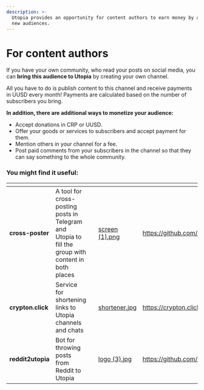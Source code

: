 ```yaml
---
description: >-
  Utopia provides an opportunity for content authors to earn money by attracting
  new audiences.
---
```


# For content authors

If you have your own community, who read your posts on social media, you can **bring this audience to Utopia** by creating your own channel.

All you have to do is publish content to this channel and receive payments in UUSD every month! Payments are calculated based on the number of subscribers you bring.

**In addition, there are additional ways to monetize your audience:**

* Accept donations in CRP or UUSD.
* Offer your goods or services to subscribers and accept payment for them.
* Mention others in your channel for a fee.
* Post paid comments from your subscribers in the channel so that they can say something to the whole community.

### You might find it useful:

<table data-card-size="large" data-view="cards"><thead><tr><th></th><th></th><th></th><th data-hidden data-card-cover data-type="files"></th><th data-hidden data-card-target data-type="content-ref"></th></tr></thead><tbody><tr><td><strong>cross-poster</strong></td><td>A tool for cross-posting posts in Telegram and Utopia to fill the group with content in both places</td><td></td><td><a href=".gitbook/assets/screen (1).png">screen (1).png</a></td><td><a href="https://github.com/Sagleft/cross-poster">https://github.com/Sagleft/cross-poster</a></td></tr><tr><td><strong>crypton.click</strong></td><td>Service for shortening links to Utopia channels and chats</td><td></td><td><a href=".gitbook/assets/shortener.jpg">shortener.jpg</a></td><td><a href="https://crypton.click">https://crypton.click</a></td></tr><tr><td><strong>reddit2utopia</strong></td><td>Bot for throwing posts from Reddit to Utopia</td><td></td><td><a href=".gitbook/assets/logo (3).jpg">logo (3).jpg</a></td><td><a href="https://github.com/Sagleft/reddit2utopia">https://github.com/Sagleft/reddit2utopia</a></td></tr></tbody></table>

